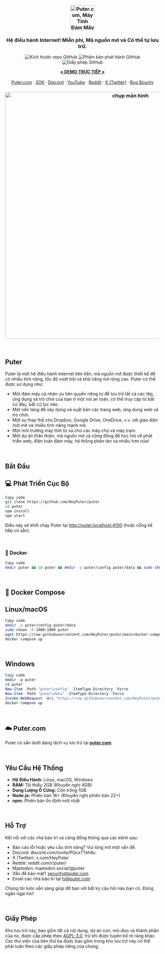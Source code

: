 <h3 align="center"><img width="80" alt="Puter.com, Máy Tính Đám Mây Cá Nhân: Tất cả các tệp, ứng dụng, và trò chơi của bạn ở một nơi, có thể truy cập từ bất cứ đâu vào bất kỳ lúc nào." src="https://assets.puter.site/puter-logo.png"></h3>
<h3 align="center">Hệ điều hành Internet! Miễn phí, Mã nguồn mở và Có thể tự lưu trữ.</h3>
<p align="center">
    <img alt="Kích thước repo GitHub" src="https://img.shields.io/github/repo-size/HeyPuter/puter"> <img alt="Phiên bản phát hành GitHub" src="https://img.shields.io/github/v/release/HeyPuter/puter?label=Phi%C3%AAn%20b%E1%BA%A3n%20ph%C3%A1t%20h%C3%A0nh%20GitHub"> <img alt="Giấy phép GitHub" src="https://img.shields.io/github/license/HeyPuter/puter">
</p>
<p align="center">
    <a href="https://puter.com/"><strong>« DEMO TRỰC TIẾP »</strong></a>
    <br />
    <br />
    <a href="https://puter.com">Puter.com</a>
    ·
    <a href="https://docs.puter.com" target="_blank">SDK</a>
    ·
    <a href="https://discord.com/invite/PQcx7Teh8u">Discord</a>
    ·
    <a href="https://www.youtube.com/@EricsPuterVideos">YouTube</a>
    ·
    <a href="https://reddit.com/r/puter">Reddit</a>
    ·
    <a href="https://twitter.com/HeyPuter">X (Twitter)</a>
    ·
    <a href="https://hackerone.com/puter_h1b">Bug Bounty</a>
</p>

<h3 align="center"><img width="800" style="border-radius:5px;" alt="chụp màn hình" src="https://assets.puter.site/puter.com-screenshot-3.webp"></h3>

<br/>

## Puter

Puter là một hệ điều hành internet tiên tiến, mã nguồn mở được thiết kế để có nhiều tính năng, tốc độ vượt trội và khả năng mở rộng cao. Puter có thể được sử dụng như:

- Một đám mây cá nhân ưu tiên quyền riêng tư để lưu trữ tất cả các tệp, ứng dụng và trò chơi của bạn ở một nơi an toàn, có thể truy cập từ bất cứ đâu, bất cứ lúc nào.
- Một nền tảng để xây dựng và xuất bản các trang web, ứng dụng web và trò chơi.
- Một sự thay thế cho Dropbox, Google Drive, OneDrive, v.v. với giao diện mới mẻ và nhiều tính năng mạnh mẽ.
- Một môi trường máy tính từ xa cho các máy chủ và máy trạm.
- Một dự án thân thiện, mã nguồn mở và cộng đồng để học hỏi về phát triển web, điện toán đám mây, hệ thống phân tán và nhiều hơn nữa!

<br/>

## Bắt Đầu

## 💻 Phát Triển Cục Bộ

```bash
Copy code
git clone https://github.com/HeyPuter/puter
cd puter
npm install
npm start
```
Điều này sẽ khởi chạy Puter tại http://puter.localhost:4100 (hoặc cổng kế tiếp có sẵn).

<br/>

### 🐳 Docker


```bash
Copy code
mkdir puter && cd puter && mkdir -p puter/config puter/data && sudo chown -R 1000:1000 puter && docker run --rm -p 4100:4100 -v `pwd`/puter/config:/etc/puter -v `pwd`/puter/data:/var/puter  ghcr.io/heyputer/puter
```

<br/>

## 🐙 Docker Compose

## Linux/macOS

``` bash
Copy code
mkdir -p puter/config puter/data
sudo chown -R 1000:1000 puter
wget https://raw.githubusercontent.com/HeyPuter/puter/main/docker-compose.yml
docker compose up
```

<br/>

## Windows

```powershell
Copy code
mkdir -p puter
cd puter
New-Item -Path "puter\config" -ItemType Directory -Force
New-Item -Path "puter\data" -ItemType Directory -Force
Invoke-WebRequest -Uri "https://raw.githubusercontent.com/HeyPuter/puter/main/docker-compose.yml" -OutFile "docker-compose.yml"
docker compose up
```
<br/>

## ☁️ Puter.com

Puter có sẵn dưới dạng dịch vụ lưu trữ tại [**puter.com**](https://puter.com).

<br/>

## Yêu Cầu Hệ Thống

- **Hệ Điều Hành:** Linux, macOS, Windows
- **RAM:** Tối thiểu 2GB (Khuyến nghị 4GB)
- **Dung Lượng Ổ Cứng:** Còn trống 1GB
- **Node.js:** Phiên bản 16+ (Khuyến nghị phiên bản 22+)
- **npm:** Phiên bản ổn định mới nhất

<br/>

## Hỗ Trợ

Kết nối với các nhà bảo trì và cộng đồng thông qua các kênh sau:

- Báo cáo lỗi hoặc yêu cầu tính năng? Vui lòng mở một vấn đề.
- Discord: discord.com/invite/PQcx7Teh8u
- X (Twitter): x.com/HeyPuter
- Reddit: reddit.com/r/puter/
- Mastodon: mastodon.social/@puter
- Vấn đề bảo mật? security@puter.com
- Email các nhà bảo trì tại hi@puter.com

Chúng tôi luôn sẵn sàng giúp đỡ bạn với bất kỳ câu hỏi nào bạn có. Đừng ngần ngại hỏi!

<br/>

## Giấy Phép

Kho lưu trữ này, bao gồm tất cả nội dung, dự án con, mô-đun và thành phần của nó, được cấp phép theo [AGPL-3.0](https://github.com/HeyPuter/puter/blob/main/LICENSE.txt), trừ khi được tuyên bố rõ ràng khác. Các thư viện của bên thứ ba được bao gồm trong kho lưu trữ này có thể phải tuân theo các giấy phép riêng của chúng.

<br/>
